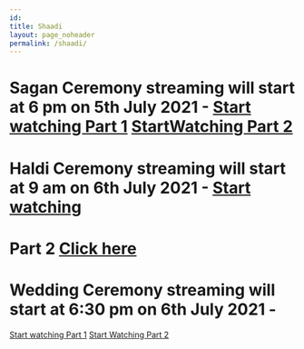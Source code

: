 ```yaml
---
id: 
title: Shaadi
layout: page_noheader
permalink: /shaadi/
---
```


# Sagan Ceremony streaming will start at 6 pm on 5th July 2021 - [Start watching Part 1](https://youtu.be/DNZYdU3Benc) [StartWatching Part 2](https://youtu.be/DsiKYTJH2oE)

# Haldi Ceremony streaming will start at 9 am on 6th July 2021 - [Start watching](https://youtu.be/rEeyObVdJXw)
# Part 2 [Click here](https://youtu.be/32F7JuTwbTw)

# Wedding Ceremony streaming will start at 6:30 pm on 6th July 2021 - 
[Start watching Part 1](https://youtu.be/oDc-yzHrJ9g) 
[Start Watching Part 2](https://youtu.be/jlpPyySTJB0)
